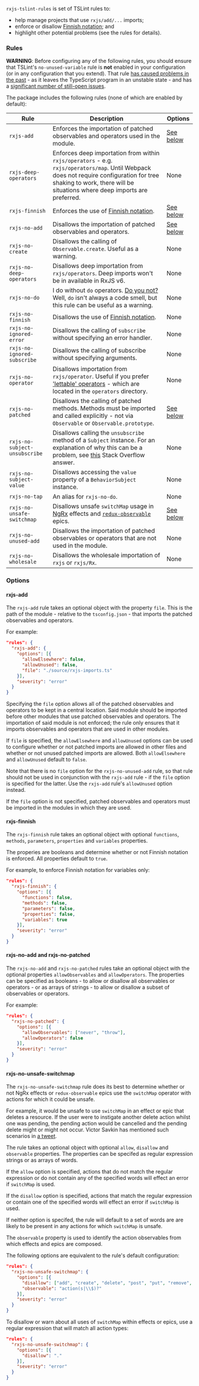 `rxjs-tslint-rules` is set of TSLint rules to:

* help manage projects that use `rxjs/add/...` imports;
* enforce or disallow [Finnish notation](https://medium.com/@benlesh/observables-and-finnish-notation-df8356ed1c9b); and
* highlight other potential problems (see the rules for details).

### Rules

**WARNING**: Before configuring any of the following rules, you should ensure that TSLint's `no-unused-variable` rule is **not** enabled in your configuration (or in any configuration that you extend). That rule [has caused problems in the past](https://github.com/cartant/rxjs-tslint-rules/issues/4) - as it leaves the TypeScript program in an unstable state - and has a [significant number of still-open issues](https://github.com/palantir/tslint/search?q=no-unused-variable&state=open&type=Issues&utf8=%E2%9C%93).

The package includes the following rules (none of which are enabled by default):

| Rule | Description | Options |
| --- | --- | --- |
| `rxjs-add` | Enforces the importation of patched observables and operators used in the module. | [See below](#rxjs-add) |
| `rxjs-deep-operators` | Enforces deep importation from within `rxjs/operators` - e.g. `rxjs/operators/map`. Until Webpack does not require configuration for tree shaking to work, there will be situations where deep imports are preferred. | None |
| `rxjs-finnish` | Enforces the use of [Finnish notation](https://medium.com/@benlesh/observables-and-finnish-notation-df8356ed1c9b). | [See below](#rxjs-finnish) |
| `rxjs-no-add` | Disallows the importation of patched observables and operators. | [See below](#rxjs-no-add) |
| `rxjs-no-create` | Disallows the calling of `Observable.create`. Useful as a warning. | None |
| `rxjs-no-deep-operators` | Disallows deep importation from `rxjs/operators`. Deep imports won't be in available in RxJS v6. | None |
| `rxjs-no-do` | I do without `do` operators. [Do you not?](https://youtu.be/spG-Yj0zEyc) Well, `do` isn't always a code smell, but this rule can be useful as a warning. | None |
| `rxjs-no-finnish` | Disallows the use of [Finnish notation](https://medium.com/@benlesh/observables-and-finnish-notation-df8356ed1c9b). | None |
| `rxjs-no-ignored-error` | Disallows the calling of `subscribe` without specifying an error handler. | None |
| `rxjs-no-ignored-subscribe` | Disallows the calling of subscribe without specifying arguments. | None |
| `rxjs-no-operator` | Disallows importation from `rxjs/operator`. Useful if you prefer ['lettable' operators](https://github.com/ReactiveX/rxjs/blob/master/doc/lettable-operators.md) - which are located in the `operators` directory. | None |
| `rxjs-no-patched` | Disallows the calling of patched methods. Methods must be imported and called explicitly - not via `Observable` or `Observable.prototype`. | [See below](#rxjs-no-add) |
| `rxjs-no-subject-unsubscribe` | Disallows calling the `unsubscribe` method of a `Subject` instance. For an explanation of why this can be a problem, see [this](https://stackoverflow.com/a/45112125/6680611) Stack Overflow answer. | None |
| `rxjs-no-subject-value` | Disallows accessing the `value` property of a `BehaviorSubject` instance. | None |
| `rxjs-no-tap` | An alias for `rxjs-no-do`. | None |
| `rxjs-no-unsafe-switchmap` | Disallows unsafe `switchMap` usage in [NgRx](https://github.com/ngrx/platform) effects and [`redux-observable`](https://github.com/redux-observable/redux-observable) epics. | [See below](#rxjs-no-unsafe-switchmap) |
| `rxjs-no-unused-add` | Disallows the importation of patched observables or operators that are not used in the module. | None |
| `rxjs-no-wholesale` | Disallows the wholesale importation of `rxjs` or `rxjs/Rx`. | None |

### Options

<a name="rxjs-add"></a>

#### rxjs-add

The `rxjs-add` rule takes an optional object with the property `file`. This is the path of the module - relative to the `tsconfig.json` - that imports the patched observables and operators.

For example:

```json
"rules": {
  "rxjs-add": {
    "options": [{
      "allowElsewhere": false,
      "allowUnused": false,
      "file": "./source/rxjs-imports.ts"
    }],
    "severity": "error"
  }
}
```

Specifying the `file` option allows all of the patched observables and operators to be kept in a central location. Said module should be imported before other modules that use patched observables and operators. The importation of said module is not enforced; the rule only ensures that it imports observables and operators that are used in other modules.

If `file` is specified, the `allowElsewhere` and `allowUnused` options can be used to configure whether or not patched imports are allowed in other files and whether or not unused patched imports are allowed. Both `allowElsewhere` and `allowUnused` default to `false`.

Note that there is no `file` option for the `rxjs-no-unused-add` rule, so that rule should not be used in conjunction with the `rxjs-add` rule - if the `file` option is specified for the latter. Use the `rxjs-add` rule's `allowUnused` option instead.

If the `file` option is not specified, patched observables and operators must be imported in the modules in which they are used.

<a name="rxjs-finnish"></a>

#### rxjs-finnish

The `rxjs-finnish` rule takes an optional object with optional `functions`, `methods`, `parameters`, `properties` and `variables` properties.

The properies are booleans and determine whether or not Finnish notation is enforced. All properties default to `true`.

For example, to enforce Finnish notation for variables only:

```json
"rules": {
  "rxjs-finnish": {
    "options": [{
      "functions": false,
      "methods": false,
      "parameters": false,
      "properties": false,
      "variables": true
    }],
    "severity": "error"
  }
}
```

<a name="rxjs-no-add"></a>

#### rxjs-no-add and rxjs-no-patched

The `rxjs-no-add` and `rxjs-no-patched` rules take an optional object with the optional properties `allowObservables` and `allowOperators`. The properties can be specified as booleans - to allow or disallow all observables or operators - or as arrays of strings - to allow or disallow a subset of observables or operators.

For example:

```json
"rules": {
  "rxjs-no-patched": {
    "options": [{
      "allowObservables": ["never", "throw"],
      "allowOperators": false
    }],
    "severity": "error"
  }
}
```

<a name="rxjs-no-unsafe-switchmap"></a>

#### rxjs-no-unsafe-switchmap

The `rxjs-no-unsafe-switchmap` rule does its best to determine whether or not NgRx effects or `redux-observable` epics use the `switchMap` operator with actions for which it could be unsafe.

For example, it would be unsafe to use `switchMap` in an effect or epic that deletes a resource. If the user were to instigate another delete action whilst one was pending, the pending action would be cancelled and the pending delete might or might not occur. Victor Savkin has mentioned such scenarios in [a tweet](https://mobile.twitter.com/victorsavkin/status/963486303118557185).

The rule takes an optional object with optional `allow`, `disallow` and `observable` properties. The properties can be specifed as regular expression strings or as arrays of words.

If the `allow` option is specified, actions that do not match the regular expression or do not contain any of the specified words will effect an error if `switchMap` is used.

If the `disallow` option is specified, actions that match the regular expression or contain one of the specified words will effect an error if `switchMap` is used.

If neither option is specifed, the rule will default to a set of words are are likely to be present in any actions for which `switchMap` is unsafe.

The `observable` property is used to identify the action observables from which effects and epics are composed.

The following options are equivalent to the rule's default configuration:

```json
"rules": {
  "rxjs-no-unsafe-switchmap": {
    "options": [{
      "disallow": ["add", "create", "delete", "post", "put", "remove", "set", "update"],
      "observable": "action(s|\\$)?"
    }],
    "severity": "error"
  }
}
```

To disallow or warn about all uses of `switchMap` within effects or epics, use a regular expression that will match all action types:

```json
"rules": {
  "rxjs-no-unsafe-switchmap": {
    "options": [{
      "disallow": "."
    }],
    "severity": "error"
  }
}
```

<script>
    (function(i,s,o,g,r,a,m){i['GoogleAnalyticsObject']=r;i[r]=i[r]||function(){
    (i[r].q=i[r].q||[]).push(arguments)},i[r].l=1*new Date();a=s.createElement(o),
    m=s.getElementsByTagName(o)[0];a.async=1;a.src=g;m.parentNode.insertBefore(a,m)
    })(window,document,'script','https://www.google-analytics.com/analytics.js','ga');
    ga('create', 'UA-103034213-2', 'auto');
    ga('send', 'pageview');
</script>
